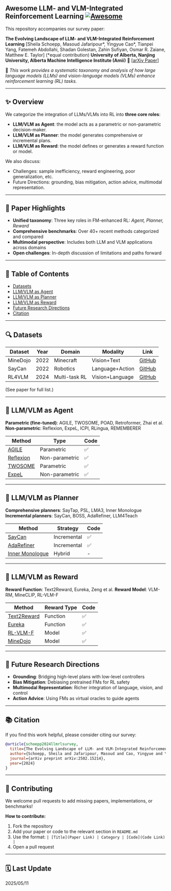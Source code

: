 ## Awesome LLM- and VLM-Integrated Reinforcement Learning [![Awesome](https://awesome.re/badge.svg)](https://awesome.re)

This repository accompanies our survey paper:

**The Evolving Landscape of LLM- and VLM-Integrated Reinforcement Learning**
\[Sheila Schoepp, Masoud Jafaripour\*, Yingyue Cao\*, Tianpei Yang, Fatemeh Abdollahi, Shadan Golestan, Zahin Sufiyan, Osmar R. Zaiane, Matthew E. Taylor]
(\*equal contribution)
**University of Alberta, Nanjing University, Alberta Machine Intelligence Institute (Amii)**
📄 \[[arXiv Paper](https://arxiv.org/abs/2502.15214)]

📌 *This work provides a systematic taxonomy and analysis of how large language models (LLMs) and vision-language models (VLMs) enhance reinforcement learning (RL) tasks.*

---

## ✨ Overview

We categorize the integration of LLMs/VLMs into RL into **three core roles**:

* **LLM/VLM as Agent**: the model acts as a parametric or non-parametric decision-maker.
* **LLM/VLM as Planner**: the model generates comprehensive or incremental plans.
* **LLM/VLM as Reward**: the model defines or generates a reward function or model.

We also discuss:

* Challenges: sample inefficiency, reward engineering, poor generalization, etc.
* Future Directions: grounding, bias mitigation, action advice, multimodal representation.

---

## 🚀 Paper Highlights

* **Unified taxonomy**: Three key roles in FM-enhanced RL: *Agent, Planner, Reward*
* **Comprehensive benchmarks**: Over 40+ recent methods categorized and compared
* **Multimodal perspective**: Includes both LLM and VLM applications across domains
* **Open challenges**: In-depth discussion of limitations and paths forward

---

## 🧠 Table of Contents

* [Datasets](#datasets)
* [LLM/VLM as Agent](#llmvlam-as-agent)
* [LLM/VLM as Planner](#llmvlam-as-planner)
* [LLM/VLM as Reward](#llmvlam-as-reward)
* [Future Research Directions](#future-research-directions)
* [Citation](#citation)

---

## 🔍 Datasets

| Dataset  | Year | Domain        | Modality        | Link                                                                            |
| -------- | ---- | ------------- | --------------- | ------------------------------------------------------------------------------- |
| MineDojo | 2022 | Minecraft     | Vision+Text     | [GitHub](https://github.com/MineDojo/MineDojo)                                  |
| SayCan   | 2022 | Robotics      | Language+Action | [GitHub](https://github.com/google-research/google-research/tree/master/saycan) |
| RL4VLM   | 2024 | Multi-task RL | Vision+Language | [GitHub](https://github.com/RL4VLM/RL4VLM)                                      |

(See paper for full list.)

---

## 🤖 LLM/VLM as Agent

**Parametric (fine-tuned)**: AGILE, TWOSOME, POAD, Retroformer, Zhai et al.
**Non-parametric**: Reflexion, ExpeL, ICPI, RLingua, REMEMBERER

| Method                                              | Type           | Code |
| --------------------------------------------------- | -------------- | ---- |
| [AGILE](https://github.com/bytarnish/AGILE)         | Parametric     | ✅    |
| [Reflexion](https://github.com/noahshinn/reflexion) | Non-parametric | ✅    |
| [TWOSOME](https://github.com/WeihaoTan/TWOSOME)     | Parametric     | ✅    |
| [ExpeL](https://github.com/LeapLabTHU/ExpeL)        | Non-parametric | ✅    |

---

## 🧭 LLM/VLM as Planner

**Comprehensive planners**: SayTap, PSL, LMA3, Inner Monologue
**Incremental planners**: SayCan, BOSS, AdaRefiner, LLM4Teach

| Method                                                                          | Strategy    | Code |
| ------------------------------------------------------------------------------- | ----------- | ---- |
| [SayCan](https://github.com/google-research/google-research/tree/master/saycan) | Incremental | ✅    |
| [AdaRefiner](https://github.com/PKU-RL/AdaRefiner)                              | Incremental | ✅    |
| [Inner Monologue](https://arxiv.org/abs/2212.01599)                             | Hybrid      | -    |

---

## 🎯 LLM/VLM as Reward

**Reward Function**: Text2Reward, Eureka, Zeng et al.
**Reward Model**: VLM-RM, MineCLIP, RL-VLM-F

| Method                                                 | Reward Type | Code |
| ------------------------------------------------------ | ----------- | ---- |
| [Text2Reward](https://github.com/xlang-ai/text2reward) | Function    | ✅    |
| [Eureka](https://github.com/eureka-research/Eureka)    | Function    | ✅    |
| [RL-VLM-F](https://github.com/yufeiwang63/RL-VLM-F)    | Model       | ✅    |
| [MineDojo](https://github.com/MineDojo/MineDojo)       | Model       | ✅    |

---

## 🧭 Future Research Directions

* **Grounding**: Bridging high-level plans with low-level controllers
* **Bias Mitigation**: Debiasing pretrained FMs for RL safety
* **Multimodal Representation**: Richer integration of language, vision, and control
* **Action Advice**: Using FMs as virtual oracles to guide agents

---

## 📚 Citation

If you find this work helpful, please consider citing our survey:

```bibtex
@article{schoepp2024llmrlsurvey,
  title={The Evolving Landscape of LLM- and VLM-Integrated Reinforcement Learning},
  author={Schoepp, Sheila and Jafaripour, Masoud and Cao, Yingyue and Yang, Tianpei and Abdollahi, Fatemeh and Golestan, Shadan and Sufiyan, Zahin and Zaiane, Osmar R. and Taylor, Matthew E.},
  journal={arXiv preprint arXiv:2502.15214},
  year={2024}
}
```

---

## 🤝 Contributing

We welcome pull requests to add missing papers, implementations, or benchmarks!

**How to contribute:**

1. Fork the repository
2. Add your paper or code to the relevant section in `README.md`
3. Use the format:
   `| [Title](Paper Link) | Category | [Code](Code Link) |`
4. Open a pull request

---

## 🗓️ Last Update

2025/05/11
